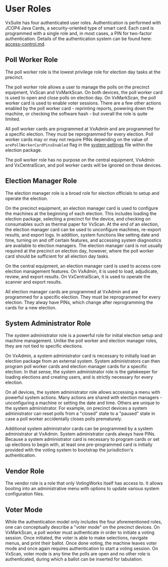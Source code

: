 # User Roles

VxSuite has four authenticated user roles. Authentication is performed with JCOP4 Java Cards, a security-oriented type of smart card. Each card is programmed with a single role and, in most cases, a PIN for two-factor authentication. Details of the authentication system can be found here: [access-control.md](../system-security-auditing-and-logging/system-security-architecture/access-control.md "mention").

## Poll Worker Role

The poll worker role is the lowest privilege role for election day tasks at the precinct.

The poll worker role allows a user to manage the polls on the precinct equipment, VxScan and VxMarkScan. On both devices, the poll worker card is used to open and close polls on election day. On VxMarkScan, the poll worker card is used to enable voter sessions. There are a few other actions enabled by the poll worker card - reprinting reports, powering down the machine, or checking the software hash - but overall the role is quite limited.

All poll worker cards are programmed at VxAdmin and are programmed for a specific election. They must be reprogrammed for every election. Poll worker cards may or may not require PINs depending on the value of `arePollWorkerCardPinsEnabled`  flag in the [system settings](election-package/#system-settings) file within the election package.

The poll worker role has no purpose on the central equipment, VxAdmin and VxCentralScan, and poll worker cards will be ignored on those devices.

## Election Manager Role

The election manager role is a broad role for election officials to setup and operate the election.

On the precinct equipment, an election manager card is used to configure the machines at the beginning of each election. This includes loading the election package, selecting a precinct for the device, and checking on consumables such as thermal paper for VxScan. At the end of an election, the election manager card can be used to unconfigure machines, re-export results, and export logs. In addition, system functions like setting date and time, turning on and off certain features, and accessing system diagnostics are available to election managers. The election manager card is not usually required at the precinct on election day, however, where the poll worker card should be sufficient for all election day tasks.

On the central equipment, an election manager card is used to access core election management features. On VxAdmin, it is used to load, adjudicate, review, and export results. On VxCentralScan, it is used to operate the scanner and export results.&#x20;

All election manager cards are programmed at VxAdmin and are programmed for a specific election. They must be reprogrammed for every election. They alway have PINs, which change after reprogramming the cards for a new election.

## System Administrator Role

The system administrator role is a powerful role for initial election setup and machine management. Unlike the poll worker and election manager roles, they are not tied to specific elections.

On VxAdmin, a system administrator card is necessary to initially load an election package from an external system. System administrators can then program poll worker cards and election manager cards for a specific election. In that sense, the system administrator role is the gatekeeper for loading elections and creating users, and is strictly necessary for every election.

On all devices, the system administrator role allows accessing a menu with powerful system actions. Many actions are shared with election managers - unconfiguring a machine or setting the date and time. Others are unique to the system administrator. For example, on precinct devices a system administrator can reset polls from a "closed" state to a "paused" state in case a poll worker accidentally closes polls prematurely.&#x20;

Additional system administrator cards can be programmed by a system administrator at VxAdmin. System administrator cards always have PINs. Because a system administrator card is necessary to program cards or set up elections to begin with, at least one pre-programmed card is initially provided with the voting system to bootstrap the jurisdiction's authentication.

## Vendor Role

The vendor role is a role that only VotingWorks itself has access to. It allows booting into an administrative menu with options to update various system configuration files.

## Voter Mode

While the authentication model only includes the four aforementioned roles, one can conceptually describe a "voter mode" on the precinct devices. On VxMarkScan, a poll worker must authenticate in order to initiate a voting session. Once initiated, the voter is able to make selections, navigate menus, and print their ballot. Once done voting, the machine leaves voter mode and once again requires authentication to start a voting session. On VxScan, voter mode is any time the polls are open and no other role is authenticated, during which a ballot can be inserted for tabulation.

